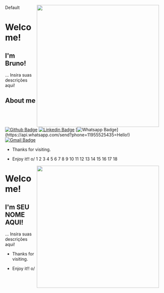 Default
<img align="right" width="400" height="400" src="https://giphy.com/gifs/developer-germano-obrunogermano-eGlWh8b2oDeSuFjGM6">

# Welcome!

## I'm Bruno!

… Insira suas descrições aqui!


## About me 
[![Github Badge](https://img.shields.io/badge/-Github-000?style=flat-square&logo=Github&logoColor=white&link=link_do_seu_perfil_no_github)](link_do_seu_perfil_no_github)
[![Linkedin Badge](https://img.shields.io/badge/-LinkedIn-blue?style=flat-square&logo=Linkedin&logoColor=white&link=link_do_seu_perfil_no_linkedin)](https://www.linkedin.com/in/bruno-antunes-5a4053204/)
[![Whatsapp Badge](https://img.shields.io/badge/-Whatsapp-4CA143?style=flat-square&labelColor=4CA143&logo=whatsapp&logoColor=white&link=https://api.whatsapp.com/send?phone=seu_telefone_55+DDD+número_de_telefone&text=Hello!)](https://api.whatsapp.com/send?phone=11955525435=Hello!)
[![Gmail Badge](https://img.shields.io/badge/-Gmail-c14438?style=flat-square&logo=Gmail&logoColor=white&link=mailto:seu_email)](mailto:loginobsequio@gmail.com)

- Thanks for visiting. 

- Enjoy it!! o/
1
2
3
4
5
6
7
8
9
10
11
12
13
14
15
16
17
18
<img align="right" width="400" height="400" src="https://media4.giphy.com/media/qgQUggAC3Pfv687qPC/giphy.gif">
 
# Welcome!
 
## I'm SEU NOME AQUI!
 
… Insira suas descrições aqui!

 
- Thanks for visiting. 
 
- Enjoy it!! o/
